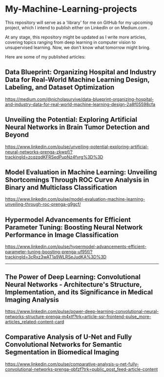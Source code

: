 # My-Machine-Learning-projects




This repository will serve as a 'library' for me on GitHub for my upcoming project, 
which I intend to publish either on LinkedIn or on Medium.com .

At any stage, this repository might be updated as I write more articles, 
covering topics ranging from deep learning in computer vision to 
unsupervised learning. Now, we don't know what tomorrow might bring.

Here are some of my published articles:

## Data Blueprint: Organizing Hospital and Industry Data for Real-World Machine Learning Design, Labeling, and Dataset Optimization
https://medium.com/@nicholasurvive/data-blueprint-organizing-hospital-and-industry-data-for-real-world-machine-learning-design-2a8f05598cfa

## Unveiling the Potential: Exploring Artificial Neural Networks in Brain Tumor Detection and Beyond
https://www.linkedin.com/pulse/unveiling-potential-exploring-artificial-neural-networks-prenga-zkwpf/?trackingId=zcqzqdKFRSedPupNz4fvrg%3D%3D


## Model Evaluation in Machine Learning: Unveiling Shortcomings Through ROC Curve Analysis in Binary and Multiclass Classification
https://www.linkedin.com/pulse/model-evaluation-machine-learning-unveiling-through-roc-prenga-g9gcf/

## Hypermodel Advancements for Efficient Parameter Tuning: Boosting Neural Network Performance in Image Classification
https://www.linkedin.com/pulse/hypermodel-advancements-efficient-parameter-tuning-boosting-prenga-uf95f/?trackingId=3cRxz3wAT1a9WLRSeJudKA%3D%3D



___________________________________________________________________________________________________________________

## The Power of Deep Learning: Convolutional Neural Networks - Architecture's Structure, Implementation, and its Significance in Medical Imaging Analysis
https://www.linkedin.com/pulse/power-deep-learning-convolutional-neural-networks-structure-prenga-m4xtf?trk=article-ssr-frontend-pulse_more-articles_related-content-card



## Comparative Analysis of U-Net and Fully Convolutional Networks for Semantic Segmentation in Biomedical Imaging
https://www.linkedin.com/pulse/comparative-analysis-u-net-fully-convolutional-networks-prenga-obfzf?trk=public_post_feed-article-content